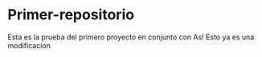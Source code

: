 # Primer-repositorio
Esta es la prueba del primero proyecto en conjunto con As!
Esto ya es una modificacion